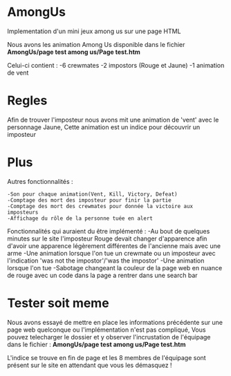 # AmongUs
Implementation d'un mini jeux among us sur une page HTML

Nous avons les animation Among Us disponible dans le fichier  **AmongUs/page test among us/Page test.htm**

Celui-ci contient :
	-6 crewmates
	-2 impostors (Rouge et Jaune)
	-1 animation de vent

# Regles

Afin de trouver l'imposteur nous avons mit une animation de 'vent' avec le personnage Jaune,
Cette animation est un indice pour découvrir un imposteur

# Plus
Autres fonctionnalités :

	-Son pour chaque animation(Vent, Kill, Victory, Defeat)
	-Comptage des mort des imposteur pour finir la partie
	-Comptage des mort des crewmates pour donnée la victoire aux imposteurs
	-Affichage du rôle de la personne tuée en alert

Fonctionnalités qui auraient du être implémenté :
	-Au bout de quelques minutes sur le site l'imposteur Rouge devait changer d'apparence afin d'avoir une apparence légèrement différentes de l'ancienne mais avec une arme
	-Une animation lorsque l'on tue un crewmate ou un imposteur avec l'indication 'was not the impostor'/'was the impostor'
	-Une animation lorsque l'on tue
	-Sabotage changeant la couleur de la page web en nuance de rouge avec un code dans la page a rentrer dans une search bar

# Tester soit meme 

Nous avons essayé de mettre en place les informations précédente sur une page web quelconque ou l'implémentation n'est pas compliqué, 
Vous pouvez telecharger le dossier et y observer l'incrustation de l'équipage dans le fichier : **AmongUs/page test among us/Page test.htm**

L'indice se trouve en fin de page et les 8 membres de l'équipage sont présent sur le site en attendant que vous les démasquez !

